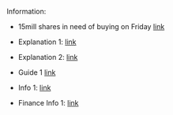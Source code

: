 Information:
* 15mill shares in need of buying on Friday [link](https://old.reddit.com/r/wallstreetbets/comments/l6kgik/explanation_for_noobs_who_dont_quite_understand/gl1aiin/)


* Explanation 1: [link](https://old.reddit.com/r/wallstreetbets/comments/l6h1va/i_am_tired_of_hearing_this_sell_on_friday/gl19qn0/)
* Explanation 2: [link](https://old.reddit.com/r/wallstreetbets/comments/l6kgik/explanation_for_noobs_who_dont_quite_understand/)
* Guide 1 [link](https://old.reddit.com/r/wallstreetbets/comments/l6mgk6/when_do_we_sell_a_quick_guide_for_gme_army_secret/)

* Info 1: [link](https://old.reddit.com/r/wallstreetbets/comments/l6jtdq/last_call_for_the_gme_rocket_tldr_at_bottom/)


* Finance Info 1: [link](https://old.reddit.com/r/wallstreetbets/comments/l6jr5f/bloomberg_data_request_thread/)
